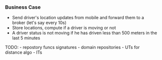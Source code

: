 ### Business Case

- Send driver's location updates from mobile and forward them to a broker (let's say every 10s)
- Store locations, compute if a driver is moving or not
- A driver status is not moving if he has driven less than 500 meters in the last 5 minutes

TODO:
    - repostory funcs signatures
    - domain repositories
    - UTs for distance algo
    - ITs